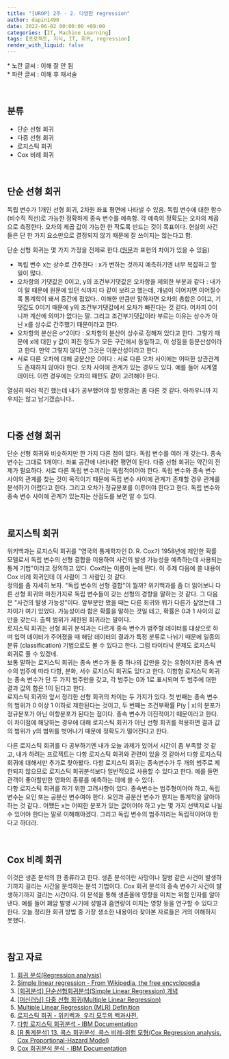 ```yaml
---
title: "[UROP] 2주 - 2. 다양한 regression"
author: dapin1490
date: 2022-06-02 00:00:00 +09:00
categories: [IT, Machine Learning]
tags: [프로젝트, 지식, IT, 회귀, regression]
render_with_liquid: false
---
```


<style>
	.more-study { color: #915ee7 }
</style>

&#42; <span class="x-understand">노란 글씨</span> : 이해 잘 안 됨  
&#42; <span class="understand">파란 글씨</span> : 이해 후 재서술  

<br>

## 분류
- 단순 선형 회귀
- 다중 선형 회귀
- 로지스틱 회귀
- Cox 비례 회귀

<br>

## 단순 선형 회귀
독립 변수가 1개인 선형 회귀, 2차원 좌표 평면에 나타낼 수 있음. 독립 변수에 대한 함수(비수직 직선)로 가능한 정확하게 종속 변수를 예측함. 각 예측의 정확도는 오차의 제곱으로 측정한다. 오차의 제곱 값이 가능한 한 작도록 만드는 것이 목표이다. 현실의 사건들은 단 한 가지 요소만으로 결정되지 않기 때문에 잘 쓰이지는 않는다고 함.  
  
단순 선형 회귀는 몇 가지 가정을 전제로 한다.([원문](https://datalabbit.tistory.com/48?category=1121492)과 표현의 차이가 있을 수 있음)  
- 독립 변수 x는 상수로 간주한다 : x가 변하는 것까지 예측하기엔 너무 복잡하고 할 일이 많다.  
- 오차항의 기댓값은 0이고, y의 조건부기댓값은 오차항을 제외한 부분과 같다 : <span class="x-understand">내가 이 말 때문에 원문에 있던 식까지 다 같이 보려고 했는데, 개념이 이어지면 이어질수록 통계학이 돼서 중간에 접었다..</span> 이해한 만큼만 말하자면 오차의 총합은 0이고, 기댓값도 0이기 때문에 <span class="understand">y의 조건부기댓값에서 오차가 빠진다는 것 같다. 어차피 0이니까 계산에 의미가 없다는 말.</span> 그리고 조건부기댓값이라 부르는 이유는 상수가 아닌 x를 상수로 간주했기 때문이라고 한다.  
- 오차항의 분산은 σ^2이다 : 오차항의 분산이 상수로 정해져 있다고 한다. 그렇기 때문에 x에 대한 y 값이 퍼진 정도가 모든 구간에서 동일하고, 이 성질을 등분산성이라고 한다. 만약 그렇지 않다면 그것은 이분산성이라고 한다.  
- 서로 다른 오차에 대해 공분산은 0이다 : 서로 다른 오차 사이에는 어떠한 상관관계도 존재하지 않아야 한다. 오차 사이에 관계가 있는 경우도 있다. 예를 들어 시계열 데이터. 이런 경우에는 오차의 패턴도 같이 고려해야 한다.  
  
열심히 따라 적긴 했는데 내가 공부했어야 할 방향과는 좀 다른 것 같다. 아까우니까 지우지는 않고 남기겠습니다..  

<br>

## 다중 선형 회귀
단순 선형 회귀와 비슷하지만 한 가지 다른 점이 있다. 독립 변수를 여러 개 갖는다. 종속 변수는 그대로 1개이다. 좌표 공간에 나타내면 평면이 된다. 다중 선형 회귀는 약간의 전제가 필요하다. 서로 다른 독립 변수끼리는 독립적이어야 한다. 독립 변수와 종속 변수 사이의 관계를 찾는 것이 목적이기 때문에 독립 변수 사이에 관계가 존재할 경우 관계를 분석하기 어렵다고 한다. 그리고 오차가 정규분포를 이루어야 한다고 한다. 독립 변수와 종속 변수 사이에 관계가 있는지는 산점도를 보면 알 수 있다.  

<br>

## 로지스틱 회귀
위키백과는 로지스틱 회귀를 "영국의 통계학자인 D. R. Cox가 1958년에 제안한 확률 모델로서 독립 변수의 선형 결합을 이용하여 사건의 발생 가능성을 예측하는데 사용되는 통계 기법"이라고 정의하고 있다. Cox라는 이름이 눈에 띈다. 이 주제 다음에 쓸 내용이 Cox 비례 회귀인데 이 사람이 그 사람인 것 같다.  
정의를 좀 자세히 보자. "독립 변수의 선형 결합"이 뭘까? 위키백과를 좀 더 읽어보니 <span class="understand">다른 선형 회귀와 마찬가지로 독립 변수들이 갖는 선형의 경향을 말하는 것 같다.</span> 그 다음은 "사건의 발생 가능성"이다. 앞부분만 봤을 때는 다른 회귀와 뭐가 다른가 싶었는데 그 차이가 여기 있었다. <span class="understand">가능성이라 함은 확률을 말하는 것일 테고, 확률은 0과 1 사이의 값만을 갖는다. 출력 범위가 제한된 회귀라는 말이다.</span>  
로지스틱 회귀는 선형 회귀 분석과는 다르게 종속 변수가 범주형 데이터를 대상으로 하며 입력 데이터가 주어졌을 때 해당 데이터의 결과가 특정 분류로 나뉘기 때문에 일종의 분류 (classification) 기법으로도 볼 수 있다고 한다. 그럼 타이타닉 문제도 로지스틱 회귀로 풀 수 있겠네.  
보통 말하는 로지스틱 회귀는 종속 변수가 둘 중 하나의 값만을 갖는 유형이지만 종속 변수의 범주에 따라 다항, 분화, 서수 로지스틱 회귀도 있다고 한다. 이항형 로지스틱 회귀는 종속 변수가 단 두 가지 범주만을 갖고, 각 범주는 0과 1로 표시되며 두 범주에 대한 결과 값의 합은 1이 된다고 한다.  
로지스틱 회귀와 앞서 정리한 선형 회귀의 차이는 두 가지가 있다. 첫 번째는 종속 변수의 범위가 0 이상 1 이하로 제한된다는 것이고, 두 번째는 조건부확률 P(y | x)의 분포가 정규분포가 아닌 이항분포가 된다는 점이다. 종속 변수가 이진적이기 때문이라고 한다. 이 차이점에 해당하는 경우에 대해 로지스틱 회귀가 아닌 선형 회귀를 적용하면 결과 값의 범위가 y의 범위를 벗어나기 때문에 정확도가 떨어진다고 한다.  
  
다른 로지스틱 회귀를 다 공부하기엔 내가 오늘 과제가 있어서 시간이 좀 부족할 것 같고, 내가 하려는 프로젝트는 다항 로지스틱 회귀와 관련이 있을 것 같아서 다항 로지스틱 회귀에 대해서만 추가로 찾아봤다. 다항 로지스틱 회귀는 종속변수가 두 개의 범주로 제한되지 않으므로 로지스틱 회귀분석보다 일반적으로 사용할 수 있다고 한다. 예를 들면 관객이 좋아할만한 영화의 종류를 예측하는 데에 쓸 수 있다.  
다항 로지스틱 회귀를 하기 위한 고려사항이 있다. 종속변수는 범주형이어야 하고, 독립변수는 요인 또는 공분산 변수여야 한다. 요인과 공분산 변수가 뭔지는 통계학을 알아야 하는 것 같다.. 어쨌든 x는 어떠한 분포가 있는 값이어야 하고 y는 몇 가지 선택지로 나뉠 수 있어야 한다는 말로 이해해야겠다. 그리고 독립 변수의 범주끼리는 독립적이어야 한다고 하더라.  

<br>

## Cox 비례 회귀
이것은 생존 분석의 한 종류라고 한다. 생존 분석이란 사망이나 질병 같은 사건이 발생하기까지 걸리는 시간을 분석하는 분석 기법이다. Cox 회귀 분석의 종속 변수가 사건이 발생하기까지 걸리는 시간이다. 이 분석을 통해 생존율에 영향을 미치는 위험 인자를 알아낸다. 예를 들어 폐암 발병 시기에 성별과 흡연량이 미치는 영향 등을 연구할 수 있다고 한다. <span class="x-understand">오늘 정리한 회귀 방법 중 가장 생소한 내용이라 찾아본 자료들은 거의 이해하지 못했다.</span>

<br>

## 참고 자료
1. [회귀 분석(Regression analysis)](https://bioinformaticsandme.tistory.com/70)
2. [Simple linear regression - From Wikipedia, the free encyclopedia](https://en.wikipedia.org/wiki/Simple_linear_regression)
3. [[회귀분석] 단순선형회귀분석(Simple Linear Regression) 개념](https://datalabbit.tistory.com/48)
4. [[머신러닝] 다중 선형 회귀(Multiple Linear Regression)](https://rebro.kr/187?category=511037)
5. [Multiple Linear Regression (MLR) Definition](https://gocardless.com/en-us/guides/posts/multiple-linear-regression-mlr-definition/)
6. [로지스틱 회귀 - 위키백과, 우리 모두의 백과사전.](https://ko.wikipedia.org/wiki/%EB%A1%9C%EC%A7%80%EC%8A%A4%ED%8B%B1_%ED%9A%8C%EA%B7%80)
7. [다항 로지스틱 회귀분석 - IBM Documentation](https://www.ibm.com/docs/ko/spss-statistics/SaaS?topic=regression-multinomial-logistic)
8. [[R 통계분석] 13. 콕스 회귀분석, 콕스 비례-위험 모형(Cox Regression analysis, Cox Proportional-Hazard Model)](https://blog.naver.com/PostView.nhn?blogId=paperfactor_ceo&logNo=222219314059&parentCategoryNo=&categoryNo=7&viewDate=&isShowPopularPosts=true&from=search)
9. [Cox 회귀분석 분석 - IBM Documentation](https://www.ibm.com/docs/ko/spss-statistics/25.0.0?topic=statistics-cox-regression-analysis)